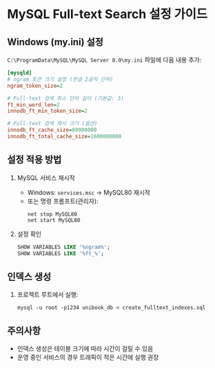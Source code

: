 # MySQL Full-text Search 설정 가이드

## Windows (my.ini) 설정
`C:\ProgramData\MySQL\MySQL Server 8.0\my.ini` 파일에 다음 내용 추가:

```ini
[mysqld]
# ngram 토큰 크기 설정 (한글 2글자 단위)
ngram_token_size=2

# Full-text 검색 최소 단어 길이 (기본값: 3)
ft_min_word_len=2
innodb_ft_min_token_size=2

# Full-text 검색 캐시 크기 (옵션)
innodb_ft_cache_size=80000000
innodb_ft_total_cache_size=1600000000
```

## 설정 적용 방법
1. MySQL 서비스 재시작
   - Windows: `services.msc` → MySQL80 재시작
   - 또는 명령 프롬프트(관리자): 
     ```
     net stop MySQL80
     net start MySQL80
     ```

2. 설정 확인
   ```sql
   SHOW VARIABLES LIKE '%ngram%';
   SHOW VARIABLES LIKE '%ft_%';
   ```

## 인덱스 생성
1. 프로젝트 루트에서 실행:
   ```
   mysql -u root -p1234 unibook_db < create_fulltext_indexes.sql
   ```

## 주의사항
- 인덱스 생성은 테이블 크기에 따라 시간이 걸릴 수 있음
- 운영 중인 서비스의 경우 트래픽이 적은 시간에 실행 권장